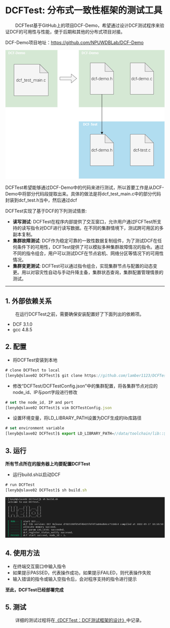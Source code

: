 # DCFTest: 分布式一致性框架的测试工具
&#160; &#160; &#160; &#160; DCFTest基于GitHub上的项目DCF-Demo，希望通过设计DCF测试程序来验证DCF的可用性与性能，便于后期和其他的分布式项目对接。

DCF-Demo项目地址：https://github.com/NPUWDBLab/DCF-Demo

![DCF-Test与DCF-Demo间的联系](./imgs/Figure1.png)

DCFTest希望能够通过DCF-Demo中的代码来进行测试，所以首要工作是从DCF-Demo中将部分代码段提取出来。具体的做法是将dcf_test_main.c中的部分代码封装到dcf_test.h当中，然后通过dcf

DCFTest实现了基于DCF的下列测试情景:
 * **读写测试**: DCFTest在程序内部提供了交互窗口，允许用户通过FCFTest所支持的读写指令对DCF进行读写数据。在不同的集群情境下，测试跨可用区的多副本复制。
 * **集群故障测试**: DCF作为稳定可靠的一致性数据复制组件，为了测试DCF在任何条件下的可用性，DCFTest提供了可以模拟多种集群故障情况的指令。通过不同的指令组合，用户可以测试DCF在节点宕机、网络分区等情况下的可用性情况。
 * **集群变更测试**: DCFTest可以通过指令组合，实现集群节点与配置的动态变更。用以对容灾性自动与手动升降主备，集群状态查询，集群配置管理情景的测试。

---

## 1. 外部依赖关系

&#160; &#160; &#160; &#160; 在运行DCFTest之前，需要确保安装配置好了下面列出的依赖项。
* DCF 3.1.0 
* gcc 4.8.5

## 2. 配置

* 将DCFTest安装到本地
```javascript
# clone DCFTest to local
[lenyb@slave02 DCFTest]$ git clone https://github.com/lamber1123/DCFTest.git
```
* 修改“DCFTest/DCFTestConfig.json”中的集群配置，将各集群节点对应的node_id、IP与port字段进行修改
```javascript
# set the node_id, IP and port
[lenyb@slave02 DCFTest]$ vim DCFTestConfig.json
```
* 设置环境变量，将LD_LIBRARY_PATH设置为DCF生成的lib库路径
```javascript
# set environment variable
[lenyb@slave02 DCFTest]$ export LD_LIBRARY_PATH=//data/toolchain/lib::$LD_LIBRARY_PATH
```

## 3. 运行

**所有节点所在的服务器上均要配置DCFTest**
* 运行build.sh以启动DCF
```javascript
# run DCFTest
[lenyb@slave02 DCFTest]$ sh build.sh
```

![DCF-Demo在GitHub上的仓库](./imgs/Figure3.png)

## 4. 使用方法

* 在终端交互窗口中输入指令
* 如果提示PASSED，代表操作成功，如果提示FAILED，则代表操作失败
* 输入错误的指令或输入空指令后，会对程序支持的指令进行提示

**至此，DCFTest已经部署完成**

## 5. 测试

&#160; &#160; &#160; &#160; 详细的测试过程将在<a href="https://lamber1123.github.io/2022/12/07/DCFTest%EF%BC%9ADCF%E6%B5%8B%E8%AF%95%E6%A1%86%E6%9E%B6%E7%9A%84%E8%AE%BE%E8%AE%A1/">《DCFTest：DCF测试框架的设计》</a>中记录。

